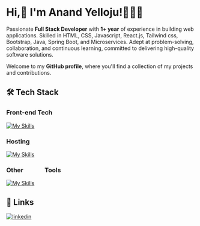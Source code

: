 # Hi,👋 I'm Anand Yelloju!👨🏻‍💼
Passionate **Full Stack Developer** with **1+ year** of experience in building web applications. Skilled in HTML, CSS, Javascript, React.js, Tailwind css, Bootstrap, Java, Spring Boot, and Microservices. Adept at problem-solving, collaboration, and continuous learning, committed to delivering high-quality software solutions.

Welcome to my **GitHub profile**, where you'll find a collection of my projects and contributions. 

## 🛠 Tech Stack

<h3>Front-end Tech</h3>

[![My Skills](https://skillicons.dev/icons?i=html,css,javascript,,bootstrap,tailwind,react)](https://skillicons.dev)

<!--<h3> Backend Tech &emsp;&emsp;&emsp;&emsp;&emsp;&emsp;&emsp;&emsp;&emsp;&emsp; Databases </h3> 

[![My Skills](https://skillicons.dev/icons?i=java,spring,hibernate,maven,,mongodb,mysql,postgres)](https://skillicons.dev) -->

<h3>Hosting</h3>

[![My Skills](https://skillicons.dev/icons?i=aws,azure,github,vercel)](https://skillicons.dev) 

<h3> Other &emsp;&emsp;&ensp;&ensp; Tools</h3>

[![My Skills](https://skillicons.dev/icons?i=python,,vscode,eclipse,postman,vite)](https://skillicons.dev)

## 🔗 Links
[![linkedin](https://img.shields.io/badge/linkedin-0A66C2?style=for-the-badge&logo=linkedin&logoColor=white)](https://www.linkedin.com/in/anandyelloju)

